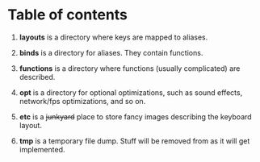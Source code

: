 # Table of contents
<!-- TODO: UPDATE IT -->

1. __layouts__ is a directory where keys are mapped to aliases.

2. __binds__ is a directory for aliases. They contain functions.

3. __functions__ is a directory where functions (usually complicated) are described.

4. __opt__ is a directory for optional optimizations, such as sound effects, network/fps optimizations, and so on.

5. __etc__ is a ~~junkyard~~ place to store fancy images describing the keyboard layout.

5. __tmp__ is a temporary file dump. Stuff will be removed from as it will get implemented.
